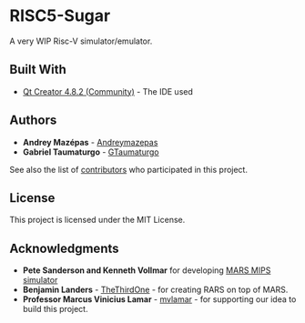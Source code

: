 # RISC5-Sugar

A very WIP Risc-V simulator/emulator.

## Built With

* [Qt Creator 4.8.2 (Community)](http://www.dropwizard.io/1.0.2/docs/) - The IDE used

## Authors

* **Andrey Mazépas** - [Andreymazepas](https://github.com/Andreymazepas)
* **Gabriel Taumaturgo** - [GTaumaturgo](https://github.com/GTaumaturgo)

See also the list of [contributors](https://github.com/your/project/contributors) who participated in this project.

## License

This project is licensed under the MIT License.

## Acknowledgments

* **Pete Sanderson and Kenneth Vollmar** for developing [MARS MIPS simulator](http://courses.missouristate.edu/KenVollmar/MARS/)
* **Benjamin Landers** - [TheThirdOne](https://github.com/TheThirdOne) - for creating RARS on top of MARS.
* **Professor Marcus Vinicius Lamar** - [mvlamar](https://github.com/mvlamar) - for supporting our idea to build this project.

